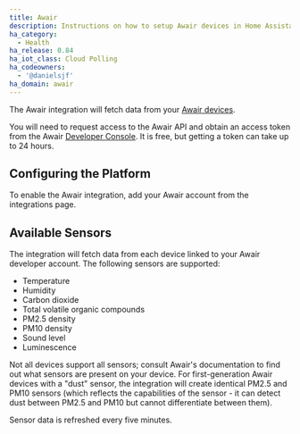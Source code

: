 ```yaml
---
title: Awair
description: Instructions on how to setup Awair devices in Home Assistant.
ha_category:
  - Health
ha_release: 0.84
ha_iot_class: Cloud Polling
ha_codeowners:
  - '@danielsjf'
ha_domain: awair
---
```


The Awair integration will fetch data from your [Awair devices](https://getawair.com).

You will need to request access to the Awair API and obtain an access token from the Awair [Developer Console](https://developer.getawair.com/). It is free, but getting a token can take up to 24 hours.

## Configuring the Platform

To enable the Awair integration, add your Awair account from the integrations page.

## Available Sensors

The integration will fetch data from each device linked to your Awair developer account. The following sensors are supported:

  * Temperature
  * Humidity
  * Carbon dioxide
  * Total volatile organic compounds
  * PM2.5 density
  * PM10 density
  * Sound level
  * Luminescence

Not all devices support all sensors; consult Awair's documentation to find out what sensors are present on your device. For first-generation Awair devices with a "dust" sensor, the integration will create identical PM2.5 and PM10 sensors (which reflects the capabilities of the sensor - it can detect dust between PM2.5 and PM10 but cannot differentiate between them).

Sensor data is refreshed every five minutes.
